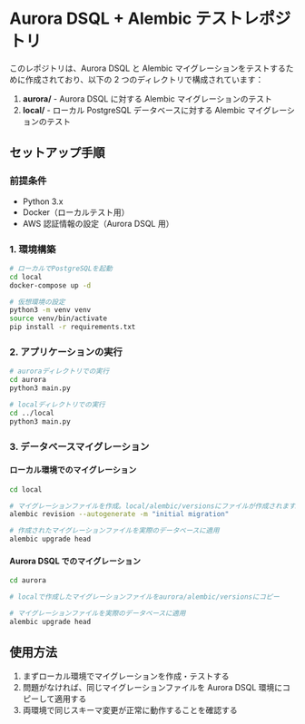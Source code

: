 # Aurora DSQL + Alembic テストレポジトリ

このレポジトリは、Aurora DSQL と Alembic マイグレーションをテストするために作成されており、以下の 2 つのディレクトリで構成されています：

1. **aurora/** - Aurora DSQL に対する Alembic マイグレーションのテスト
2. **local/** - ローカル PostgreSQL データベースに対する Alembic マイグレーションのテスト

## セットアップ手順

### 前提条件

- Python 3.x
- Docker（ローカルテスト用）
- AWS 認証情報の設定（Aurora DSQL 用）

### 1. 環境構築

```bash
# ローカルでPostgreSQLを起動
cd local
docker-compose up -d

# 仮想環境の設定
python3 -m venv venv
source venv/bin/activate
pip install -r requirements.txt
```

### 2. アプリケーションの実行

```bash
# auroraディレクトリでの実行
cd aurora
python3 main.py

# localディレクトリでの実行
cd ../local
python3 main.py
```

### 3. データベースマイグレーション

#### ローカル環境でのマイグレーション

```bash
cd local

# マイグレーションファイルを作成。local/alembic/versionsにファイルが作成されます。
alembic revision --autogenerate -m "initial migration"

# 作成されたマイグレーションファイルを実際のデータベースに適用
alembic upgrade head
```

#### Aurora DSQL でのマイグレーション

```bash
cd aurora

# localで作成したマイグレーションファイルをaurora/alembic/versionsにコピー

# マイグレーションファイルを実際のデータベースに適用
alembic upgrade head
```

## 使用方法

1. まずローカル環境でマイグレーションを作成・テストする
2. 問題がなければ、同じマイグレーションファイルを Aurora DSQL 環境にコピーして適用する
3. 両環境で同じスキーマ変更が正常に動作することを確認する
